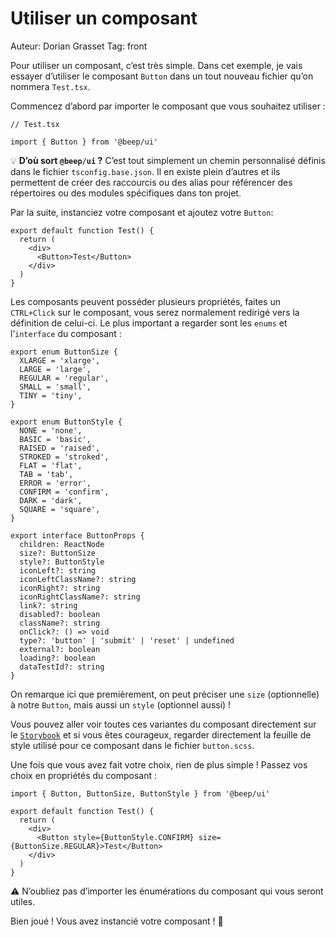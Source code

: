 # Utiliser un composant

Auteur: Dorian Grasset
Tag: front

Pour utiliser un composant, c’est très simple. Dans cet exemple, je vais essayer d’utiliser le composant `Button` dans un tout nouveau fichier qu’on nommera `Test.tsx`.

Commencez d’abord par importer le composant que vous souhaitez utiliser :

```tsx
// Test.tsx

import { Button } from '@beep/ui'
```

💡 **D’où sort `@beep/ui` ?** C’est tout simplement un chemin personnalisé définis dans le fichier `tsconfig.base.json`. Il en existe plein d’autres et ils permettent de créer des raccourcis ou des alias pour référencer des répertoires ou des modules spécifiques dans ton projet.

Par la suite, instanciez votre composant et ajoutez votre `Button`:

```tsx
export default function Test() {
  return (
    <div>
      <Button>Test</Button>
    </div>
  )
}
```

Les composants peuvent posséder plusieurs propriétés, faites un `CTRL+Click` sur le composant, vous serez normalement redirigé vers la définition de celui-ci. Le plus important a regarder sont les `enums` et l’`interface` du composant :

```tsx
export enum ButtonSize {
  XLARGE = 'xlarge',
  LARGE = 'large',
  REGULAR = 'regular',
  SMALL = 'small',
  TINY = 'tiny',
}

export enum ButtonStyle {
  NONE = 'none',
  BASIC = 'basic',
  RAISED = 'raised',
  STROKED = 'stroked',
  FLAT = 'flat',
  TAB = 'tab',
  ERROR = 'error',
  CONFIRM = 'confirm',
  DARK = 'dark',
  SQUARE = 'square',
}

export interface ButtonProps {
  children: ReactNode
  size?: ButtonSize
  style?: ButtonStyle
  iconLeft?: string
  iconLeftClassName?: string
  iconRight?: string
  iconRightClassName?: string
  link?: string
  disabled?: boolean
  className?: string
  onClick?: () => void
  type?: 'button' | 'submit' | 'reset' | undefined
  external?: boolean
  loading?: boolean
  dataTestId?: string
}
```

On remarque ici que premièrement, on peut préciser une `size` (optionnelle) à notre `Button`, mais aussi un `style` (optionnel aussi) !

Vous pouvez aller voir toutes ces variantes du composant directement sur le [`Storybook`](Storybook%209e45d8301e4247fba718115c5c0bc8f5.md) et si vous êtes courageux, regarder directement la feuille de style utilisé pour ce composant dans le fichier `button.scss`.

Une fois que vous avez fait votre choix, rien de plus simple ! Passez vos choix en propriétés du composant :

```tsx
import { Button, ButtonSize, ButtonStyle } from '@beep/ui'

export default function Test() {
  return (
    <div>
      <Button style={ButtonStyle.CONFIRM} size={ButtonSize.REGULAR}>Test</Button>
    </div>
  )
}
```

⚠️ N’oubliez pas d’importer les énumérations du composant qui vous seront utiles.

Bien joué ! Vous avez instancié votre composant ! 🎊
